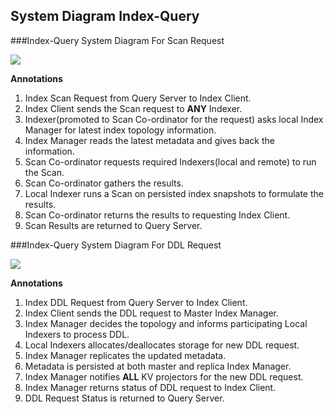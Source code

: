 ## System Diagram Index-Query

###Index-Query System Diagram For Scan Request


![](https://rawgithub.com/couchbase/indexing/master/secondary/docs/design/images/SystemDiagramScan.svg)

__Annotations__

1. Index Scan Request from Query Server to Index Client.
2. Index Client sends the Scan request to __ANY__ Indexer.
3. Indexer(promoted to Scan Co-ordinator for the request) asks local Index Manager for latest index topology information.
4. Index Manager reads the latest metadata and gives back the information.
5. Scan Co-ordinator requests required Indexers(local and remote) to run the Scan.
6. Scan Co-ordinator gathers the results.
7. Local Indexer runs a Scan on persisted index snapshots to formulate the results.
8. Scan Co-ordinator returns the results to requesting Index Client.
9. Scan Results are returned to Query Server.

###Index-Query System Diagram For DDL Request


![](https://rawgithub.com/couchbase/indexing/master/secondary/docs/design/images/SystemDiagramDDL.svg)

__Annotations__

1. Index DDL Request from Query Server to Index Client.
2. Index Client sends the DDL request to Master Index Manager.
3. Index Manager decides the topology and informs participating Local Indexers to process DDL.
4. Local Indexers allocates/deallocates storage for new DDL request.
5. Index Manager replicates the updated metadata.
6. Metadata is persisted at both master and replica Index Manager.
7. Index Manager notifies __ALL__ KV projectors for the new DDL request.
8. Index Manager returns status of DDL request to Index Client.
9. DDL Request Status is returned to Query Server.
